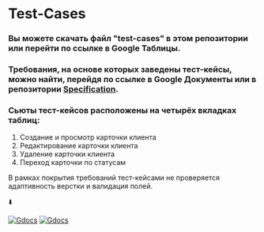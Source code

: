 # Test-Cases
### Вы можете скачать файл "test-cases" в этом репозитории или перейти по ссылке в Google Таблицы. 
### Требования, на основе которых заведены тест-кейсы, можно найти, перейдя по ссылке в Google Документы или в репозитории [Specification](https://github.com/ConstantineQA/Specification). 
### Сьюты тест-кейсов расположены на четырёх вкладках таблиц:
1. Создание и просмотр карточки клиента
2. Редактирование карточки клиента
3. Удаление карточки клиента
4. Переход карточки по статусам

В рамках покрытия требований тест-кейсами не проверяется адаптивность верстки и валидация полей.

⬇️

[![Gdocs](https://img.shields.io/badge/-docs.google-00AC47?style=for-the-badge&logo=google&logoColor=060138)](https://docs.google.com/spreadsheets/d/19OwGtYJsJD41HcpEWVDdUZ2EOkEXf2ppQJeBo7iJViE/edit?usp=sharing)
[![Gdocs](https://img.shields.io/badge/-docs.google-4285F4?style=for-the-badge&logo=google&logoColor=060138)](https://docs.google.com/document/d/1GRhiU5nzUdQYSyjAtLDho3nXGXXCE-E7gNNsn_NGdjM/edit?usp=sharing)
